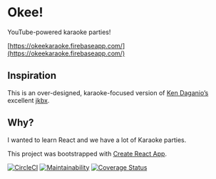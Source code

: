 # Okee!

YouTube-powered karaoke parties!

[https://okeekaraoke.firebaseapp.com/](https://okeekaraoke.firebaseapp.com/)

## Inspiration

This is an over-designed, karaoke-focused version of [Ken Daganio’s](https://github.com/kendaganio)
excellent [jkbx](https://github.com/kendaganio/jkbx).

## Why?

I wanted to learn React and we have a lot of Karaoke parties.

This project was bootstrapped with [Create React App](https://github.com/facebookincubator/create-react-app).

[![CircleCI](https://circleci.com/gh/asartalo/ytk.svg?style=svg)](https://circleci.com/gh/asartalo/ytk) [![Maintainability](https://api.codeclimate.com/v1/badges/b445643a53022215d650/maintainability)](https://codeclimate.com/github/asartalo/ytk/maintainability) [![Coverage Status](https://coveralls.io/repos/github/asartalo/ytk/badge.svg?branch=master)](https://coveralls.io/github/asartalo/ytk?branch=master)

